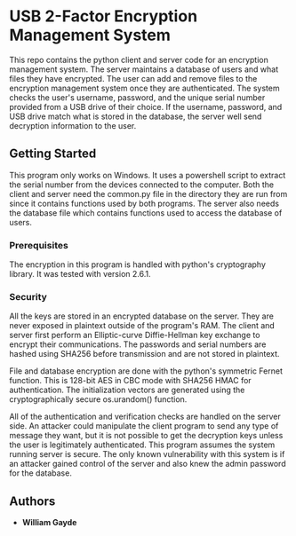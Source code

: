 # USB 2-Factor Encryption Management System

This repo contains the python client and server code for an encryption management system. The server maintains a database of users and what files they have encrypted. The user can add and remove files to the encryption management system once they are authenticated. The system checks the user's username, password, and the unique serial number provided from a USB drive of their choice. If the username, password, and USB drive match what is stored in the database, the server well send decryption information to the user.

## Getting Started

This program only works on Windows. It uses a powershell script to extract the serial number from the devices connected to the computer. Both the client and server need the common.py file in the directory they are run from since it contains functions used by both programs. The server also needs the database file which contains functions used to access the database of users.

### Prerequisites

The encryption in this program is handled with python's cryptography library. It was tested with version 2.6.1.

### Security

All the keys are stored in an encrypted database on the server. They are never exposed in plaintext outside of the program's RAM. The client and server first perform an Elliptic-curve Diffie-Hellman key exchange to encrypt their communications. The passwords and serial numbers are hashed using SHA256 before transmission and are not stored in plaintext.

File and database encryption are done with the python's symmetric Fernet function. This is 128-bit AES in CBC mode with SHA256 HMAC for authentication. The initialization vectors are generated using the cryptographically secure os.urandom() function. 

All of the authentication and verification checks are handled on the server side. An attacker could manipulate the client program to send any type of message they want, but it is not possible to get the decryption keys unless the user is legitimately authenticated. This program assumes the system running server is secure. The only known vulnerability with this system is if an attacker gained control of the server and also knew the admin password for the database.


## Authors

* **William Gayde**


